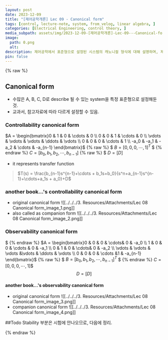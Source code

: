 ```yaml
---
layout: post
date: 2023-12-09
title: "[제어공학개론] Lec 09 - Canonical form"
tags: [control, lecture-note, system, from_velog, linear algebra, ]
categories: [Electrical Engineering, control theory, ]
media_subpath: assets/img/2023-12-09-[제어공학개론]-Lec-09---Canonical-form.md
image:
  path: 0.png
  alt:  
description: 제어공학에서 표준형으로 설정된 시스템의 캐노니컬 형식에 대해 설명하며, 제어 가능성과 관측 가능성의 캐노니컬 형식을 수식과 함께 제시합니다. 각 형식은 시스템의 전이 함수를 나타내며, 교과서에 따라 다르게 정의될 수 있습니다.
pin: false
---
```



{% raw %}


## Canonical form

- 수많은 A, B, C, D로 describe 될 수 있는 system을 특정 표준형으로 설정해둔 것.
- 교과서, 참고자료에 따라 다르게 설정할 수 있음.

### Controllability canonical form


$A = \begin{bmatrix}0 & 1 & 0 & \cdots & 0 \\ 0 & 0 & 1 & \cdots & 0 \\ \vdots & \vdots & \vdots & \ddots & \vdots \\ 0 & 0 & 0 & \cdots & 1 \\ -a_0 & -a_1 & -a_2 & \cdots & -a_{n-1} \end{bmatrix}$
{% raw %}
$
$B = [0, 0, 0, \cdots, 1]^T$
$
{% endraw %}
$C = [b_0, b_1, b_2, \cdots, b_{n-1}]$
{% raw %}
$
$D = [D]$

- it represents transfer function

> $T(s) = \frac{b_{n-1}s^{n-1}+\cdots + b_1s+b_0}{s^n+a_{n-1}s^{n-1}+\cdots+a_1s + a_0}+D$


### another book...'s controllability canonical form

- original canonical form
![[../../../3. Resources/Attachments/Lec 08 Canonical form_image_1.png]]
- also called as companion form
![[../../../3. Resources/Attachments/Lec 08 Canonical form_image_2.png]]

### Observability canonical form
$
{% endraw %}
$A = \begin{bmatrix}0 & 0 & 0 & \cdots& 0 & -a_0 \\ 1 & 0 & 0 & \cdots & 0 & -a_1 \\ 0 & 1 & 0 & \cdots& 0 & -a_2 \\ \vdots & \vdots & \vdots &\vdots & \ddots & \vdots \\ 0 & 0 & 0 & \cdots &1 & -a_{n-1}  \end{bmatrix}$
{% raw %}
$
$B = [b_0, b_1, b_2, \cdots, b_{n-1}]^T$
$
{% endraw %}
$C = [0, 0, 0, \cdots, 1]$$
$$D = [D]$$



#### another book...'s observability canonical form

- original canonical form
![[../../../3. Resources/Attachments/Lec 08 Canonical form_image_3.png]]
- companion canonical form
![[../../../3. Resources/Attachments/Lec 08 Canonical form_image_4.png]]


##Todo Stability 부분은 시험에 안나오므로, 다음에 정리.


{% endraw %}

